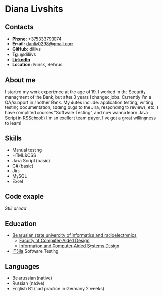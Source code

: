 # Diana Livshits
## Contacts
+ **Phone:** +375333793074
+ **Email:** danliv0298@gmail.com
+ **GitHub:** diliivs
+ **Tg:** @diliivs
+ **[LinkedIn](https://www.linkedin.com/in/diana-livshits-67a1b6215 )**
+ **Location:** Minsk, Belarus
## About me
I started my work experience at the age of 19. I worked in the Security managment of the Bank, but after 3 years I changed jobs. 
Currently I'm a QA/support in another Bank. My dutes include: application testing, writing testing documentation, adding bugs to the Jira, responding to reviews, etc.
I have complited courses "Software Testing", and now wanna learn Java Script in RSSchool:) I'm an exellent team player, I've got a great willingness to learn!
## Skills
+ Manual testing
+ HTML&CSS
+ Java Script (basic)
+ C# (basic)
+ Jira
+ MySQL
+ Excel
## Code exaple 
*Still ahead*
## Education
+ [Belarusian state univercity of informatics and radioelectronics](https://www.bsuir.by/)
   + 	[Faculty of Computer-Aided Design](https://www.bsuir.by/en/faculty-of-computer-aided-design)
     + 	[Information and Computer-Aided Systems Design](https://www.bsuir.by/en/academic-department-information-and-computer-aided-systems-design)
+ [ITSila](http://itsila.com/) Software Testing
## Languages
+ Belarussian (native)
+ Russian (native)
+ English B1 (had practice in Germany 2 weeks)
